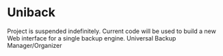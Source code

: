 # Uniback

Project is suspended indefinitely. Current code will be used to build a new Web interface for a single backup engine.
Universal Backup Manager/Organizer
